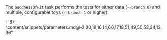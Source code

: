 The `GoodnessOfFit` task performs the tests for either data (`--branch 0`) and multiple, configurable toys (`--branch 1` or higher).

<div class="dhi_parameter_table">

--8<-- "content/snippets/parameters.md@-2,20,19,16,14,66,17,18,51,49,50,53,34,13,36"

</div>
